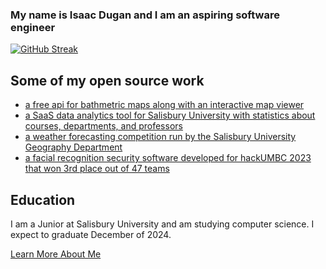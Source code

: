 ### My name is Isaac Dugan and I am an aspiring software engineer

[![GitHub Streak](https://streak-stats.demolab.com/?user=idugan100)](https://git.io/streak-stats)

## Some of my open source work
- [a free api for bathmetric maps along with an interactive map viewer](https://www.youtube.com/watch?v=WO5FVq01dok&feature=youtu.be)
- [a SaaS data analytics tool for Salisbury University with statistics about courses, departments, and professors](https://www.salisburyanalytics.com)
- [a weather forecasting competition run by the Salisbury University Geography Department](https://bit.ly/sudogg-forecast-contest)
- [a facial recognition security software developed for hackUMBC 2023 that won 3rd place out of 47 teams](https://github.com/idugan100/Finder)

## Education
I am a Junior at Salisbury University and am studying computer science. I expect to graduate December of 2024.

[Learn More About Me](https://isaacdugan.space)


